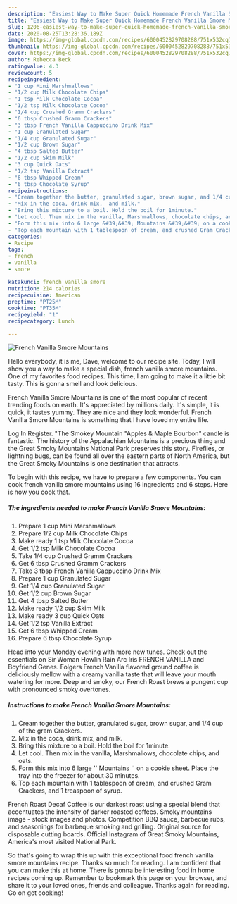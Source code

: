 ```yaml
---
description: "Easiest Way to Make Super Quick Homemade French Vanilla Smore Mountains"
title: "Easiest Way to Make Super Quick Homemade French Vanilla Smore Mountains"
slug: 1206-easiest-way-to-make-super-quick-homemade-french-vanilla-smore-mountains
date: 2020-08-25T13:28:36.189Z
image: https://img-global.cpcdn.com/recipes/6000452829708288/751x532cq70/french-vanilla-smore-mountains-recipe-main-photo.jpg
thumbnail: https://img-global.cpcdn.com/recipes/6000452829708288/751x532cq70/french-vanilla-smore-mountains-recipe-main-photo.jpg
cover: https://img-global.cpcdn.com/recipes/6000452829708288/751x532cq70/french-vanilla-smore-mountains-recipe-main-photo.jpg
author: Rebecca Beck
ratingvalue: 4.3
reviewcount: 5
recipeingredient:
- "1 cup Mini Marshmallows"
- "1/2 cup Milk Chocolate Chips"
- "1 tsp Milk Chocolate Cocoa"
- "1/2 tsp Milk Chocolate Cocoa"
- "1/4 cup Crushed Gramm Crackers"
- "6 tbsp Crushed Gramm Crackers"
- "3 tbsp French Vanilla Cappuccino Drink Mix"
- "1 cup Granulated Sugar"
- "1/4 cup Granulated Sugar"
- "1/2 cup Brown Sugar"
- "4 tbsp Salted Butter"
- "1/2 cup Skim Milk"
- "3 cup Quick Oats"
- "1/2 tsp Vanilla Extract"
- "6 tbsp Whipped Cream"
- "6 tbsp Chocolate Syrup"
recipeinstructions:
- "Cream together the butter, granulated sugar, brown sugar, and 1/4 cup of the gram Crackers."
- "Mix in the coca, drink mix,  and milk."
- "Bring this mixture to a boil. Hold the boil for 1minute."
- "Let cool. Then mix in the vanilla, Marshmallows, chocolate chips, and oats."
- "Form this mix into 6 large &#39;&#39; Mountains &#39;&#39; on a cookie sheet. Place the tray into the freezer for about 30 minutes."
- "Top each mountain with 1 tablespoon of cream, and crushed Gram Crackers,  and 1 treaspoon of syrup."
categories:
- Recipe
tags:
- french
- vanilla
- smore

katakunci: french vanilla smore 
nutrition: 214 calories
recipecuisine: American
preptime: "PT25M"
cooktime: "PT35M"
recipeyield: "1"
recipecategory: Lunch

---
```



![French Vanilla Smore Mountains](https://img-global.cpcdn.com/recipes/6000452829708288/751x532cq70/french-vanilla-smore-mountains-recipe-main-photo.jpg)

Hello everybody, it is me, Dave, welcome to our recipe site. Today, I will show you a way to make a special dish, french vanilla smore mountains. One of my favorites food recipes. This time, I am going to make it a little bit tasty. This is gonna smell and look delicious.

French Vanilla Smore Mountains is one of the most popular of recent trending foods on earth. It's appreciated by millions daily. It's simple, it is quick, it tastes yummy. They are nice and they look wonderful. French Vanilla Smore Mountains is something that I have loved my entire life.

Log In Register. &#34;The Smokey Mountain &#34;Apples &amp; Maple Bourbon&#34; candle is fantastic. The history of the Appalachian Mountains is a precious thing and the Great Smoky Mountains National Park preserves this story. Fireflies, or lightning bugs, can be found all over the eastern parts of North America, but the Great Smoky Mountains is one destination that attracts.


To begin with this recipe, we have to prepare a few components. You can cook french vanilla smore mountains using 16 ingredients and 6 steps. Here is how you cook that.

<!--inarticleads1-->

##### The ingredients needed to make French Vanilla Smore Mountains:

1. Prepare 1 cup Mini Marshmallows
1. Prepare 1/2 cup Milk Chocolate Chips
1. Make ready 1 tsp Milk Chocolate Cocoa
1. Get 1/2 tsp Milk Chocolate Cocoa
1. Take 1/4 cup Crushed Gramm Crackers
1. Get 6 tbsp Crushed Gramm Crackers
1. Take 3 tbsp French Vanilla Cappuccino Drink Mix
1. Prepare 1 cup Granulated Sugar
1. Get 1/4 cup Granulated Sugar
1. Get 1/2 cup Brown Sugar
1. Get 4 tbsp Salted Butter
1. Make ready 1/2 cup Skim Milk
1. Make ready 3 cup Quick Oats
1. Get 1/2 tsp Vanilla Extract
1. Get 6 tbsp Whipped Cream
1. Prepare 6 tbsp Chocolate Syrup


Head into your Monday evening with more new tunes. Check out the essentials on Sir Woman Howlin Rain Arc Iris FRENCH VANILLA and Boyfriend Genes. Folgers French Vanilla flavored ground coffee is deliciously mellow with a creamy vanilla taste that will leave your mouth watering for more. Deep and smoky, our French Roast brews a pungent cup with pronounced smoky overtones. 

<!--inarticleads2-->

##### Instructions to make French Vanilla Smore Mountains:

1. Cream together the butter, granulated sugar, brown sugar, and 1/4 cup of the gram Crackers.
1. Mix in the coca, drink mix,  and milk.
1. Bring this mixture to a boil. Hold the boil for 1minute.
1. Let cool. Then mix in the vanilla, Marshmallows, chocolate chips, and oats.
1. Form this mix into 6 large &#39;&#39; Mountains &#39;&#39; on a cookie sheet. Place the tray into the freezer for about 30 minutes.
1. Top each mountain with 1 tablespoon of cream, and crushed Gram Crackers,  and 1 treaspoon of syrup.


French Roast Decaf Coffee is our darkest roast using a special blend that accentuates the intensity of darker roasted coffees. Smoky mountains image - stock images and photos. Competition BBQ sauce, barbecue rubs, and seasonings for barbeque smoking and grilling. Original source for disposable cutting boards. Official Instagram of Great Smoky Mountains, America&#39;s most visited National Park. 

So that's going to wrap this up with this exceptional food french vanilla smore mountains recipe. Thanks so much for reading. I am confident that you can make this at home. There is gonna be interesting food in home recipes coming up. Remember to bookmark this page on your browser, and share it to your loved ones, friends and colleague. Thanks again for reading. Go on get cooking!
